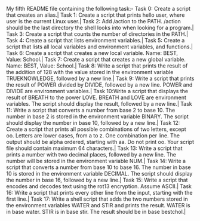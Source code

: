 My fifth README file containing the following task:-
Task 0: Create a script that creates an alias.|
Task 1: Create a script that prints hello user, where user is the current Linux user.|
Task 2: Add /action to the PATH. /action should be the last directory the shell looks into when looking for a program.|
Task 3: Create a script that counts the number of directories in the PATH.|
Task 4: Create a script that lists environment variables.|
Task 5: Create a script that lists all local variables and environment variables, and functions.|
Task 6: Create a script that creates a new local variable. Name: BEST, Value: School.|
Task 7: Create a script that creates a new global variable. Name: BEST, Value: School.|
Task 8: Write a script that prints the result of the addition of 128 with the value stored in the environment variable TRUEKNOWLEDGE, followed by a new line.|
Task 9: Write a script that prints the result of POWER divided by DIVIDE, followed by a new line. POWER and DIVIDE are environment variables.|
Task 10:Write a script that displays the result of BREATH to the power LOVE. BREATH and LOVE are environment variables. The script should display the result, followed by a new line.|
Task 11: Write a script that converts a number from base 2 to base 10. The number in base 2 is stored in the environment variable BINARY. The script should display the number in base 10, followed by a new line.|
Task 12: Create a script that prints all possible combinations of two letters, except oo. Letters are lower cases, from a to z. One combination per line. The output should be alpha ordered, starting with aa. Do not print oo. Your script file should contain maximum 64 characters.|
Task 13: Write a script that prints a number with two decimal places, followed by a new line. The number will be stored in the environment variable NUM.|
Task 14: Write a script that converts a number from base 10 to base 16. The number in base 10 is stored in the environment variable DECIMAL. The script should display the number in base 16, followed by a new line.|
Task 15: Write a script that encodes and decodes text using the rot13 encryption. Assume ASCII.|
Task 16: Write a script that prints every other line from the input, starting with the first line.|
Task 17: Write a shell script that adds the two numbers stored in the environment variables WATER and STIR and prints the result. WATER is in base water. STIR is in base stir. The result should be in base bestchol.|
